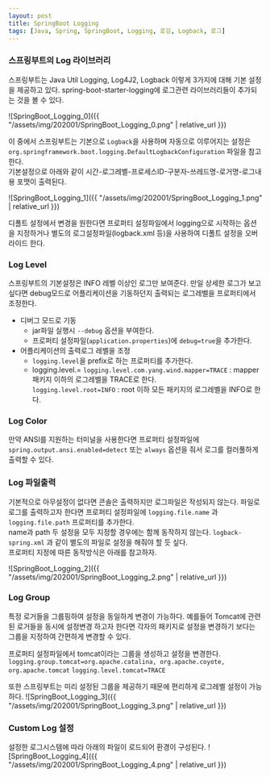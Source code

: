 ```yaml
---
layout: post
title: SpringBoot Logging
tags: [Java, Spring, SpringBoot, Logging, 로깅, Logback, 로그]
---
```


### 스프링부트의 Log 라이브러리
스프링부트는 Java Util Logging, Log4J2, Logback 이렇게 3가지에 대해 기본 설정을 제공하고 있다.
spring-boot-starter-logging에 로그관련 라이브러리들이 추가되는 것을 볼 수 있다.

![SpringBoot_Logging_0]({{ "/assets/img/202001/SpringBoot_Logging_0.png" | relative_url }})

이 중에서 스프링부트는 기본으로 `Logback`을 사용하며 자동으로 이루어지는 설정은 `org.springframework.boot.logging.DefaultLogbackConfiguration` 파일을 참고한다.   
기본설정으로 아래와 같이 시간-로그레벨-프로세스ID-구분자-쓰레드명-로거명-로그내용 포맷이 출력된다.  

![SpringBoot_Logging_1]({{ "/assets/img/202001/SpringBoot_Logging_1.png" | relative_url }})

디폴트 설정에서 변경을 원한다면 프로퍼티 설정파일에서 logging으로 시작하는 옵션을 지정하거나 별도의 로그설정파일(logback.xml 등)을 사용하여 디폴트 설정을 오버라이드 한다.

### Log Level
스프링부트의 기본설정은 INFO 레벨 이상인 로그만 보여준다. 만일 상세한 로그가 보고 싶다면 debug모드로 어플리케이션을 기동하던지 출력되는 로그레벨을 프로퍼티에서 조정한다.

- 디버그 모드로 기동
    - jar파일 실행시 `--debug` 옵션을 부여한다.
    - 프로퍼티 설정파일(`application.properties`)에 `debug=true`을 추가한다.
- 어플리케이션의 출력로그 레벨을 조정
    - `logging.level`을 prefix로 하는 프로퍼티를 추가한다.
    - logging.level.<logger-name>=<level>
      `logging.level.com.yang.wind.mapper=TRACE` : mapper 패키지 이하의 로그레벨을 TRACE로 한다.  
      `logging.level.root=INFO` : root 이하 모든 패키지의 로그레벨을 INFO로 한다.

### Log Color
만약 ANSI를 지원하는 터미널을 사용한다면 프로퍼티 설정파일에 `spring.output.ansi.enabled=detect` 또는 `always` 옵션을 줘서 로그를 컬러풀하게 출력할 수 있다.

### Log 파일출력
기본적으로 아무설정이 없다면 콘솔은 출력하지만 로그파일은 작성되지 않는다. 파일로 로그를 출력하고자 한다면 프로퍼티 설정파일에 `logging.file.name` 과 `logging.file.path` 프로퍼티를 추가한다.  
name과 path 두 설정을 모두 지정할 경우에는 함께 동작하지 않는다. `logback-spring.xml` 과 같이 별도의 파일로 설정을 해줘야 할 듯 싶다.  
프로퍼티 지정에 따른 동작방식은 아래를 참고하자.

![SpringBoot_Logging_2]({{ "/assets/img/202001/SpringBoot_Logging_2.png" | relative_url }})

### Log Group
특정 로거들을 그룹핑하여 설정을 동일하게 변경이 가능하다. 예를들어 Tomcat에 관련된 로거들을 동시에 설정변경 하고자 한다면 각자의 패키지로 설정을 변경하기 보다는 그룹을 지정하여 간편하게 변경할 수 있다.

프로퍼티 설정파일에서 tomcat이라는 그룹을 생성하고 설정을 변경한다.
`logging.group.tomcat=org.apache.catalina, org.apache.coyote, org.apache.tomcat`
`logging.level.tomcat=TRACE`

또한 스프링부트는 미리 설정된 그룹을 제공하기 때문에 편리하게 로그레벨 설정이 가능하다.
![SpringBoot_Logging_3]({{ "/assets/img/202001/SpringBoot_Logging_3.png" | relative_url }})

### Custom Log 설정
설정한 로그시스템에 따라 아래의 파일이 로드되어 환경이 구성된다. 
![SpringBoot_Logging_4]({{ "/assets/img/202001/SpringBoot_Logging_4.png" | relative_url }})